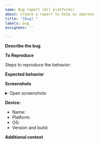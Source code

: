 ```yaml
---
name: Bug report (All platforms)
about: Create a report to help us improve
title: "[Bug] "
labels: bug
assignees: ''

---
```


**Describe the bug**

<!-- A clear and concise description of what the bug is -->


**To Reproduce**

Steps to reproduce the behavior:

<!-- A list of steps on how to reproduce the issue -->

**Expected behavior**

<!-- A clear and concise description of what you expected to happen -->

**Screenshots**

<details>
 <summary>Open screenshots</summary>
 
 <!-- Screenshots here -->
 
 
</details>

**Device:**

- Name: <!-- Device name [e.g. iPhone X] -->
- Platform: <!-- Platform where you experienced a bug -->
- OS: <!-- Device OS [e.g. iOS 13.2 / Android 10.0] -->
- Version and build: <!-- Device version & build [e.g. 2.0.50] -->

**Additional context**

<!-- Add any other context about the problem here -->
